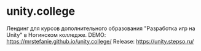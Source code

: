 # unity.college
Лендинг для курсов дополнительного образования "Разработка игр на Unity" в Ногинском колледже.
DEMO: https://mrstefanie.github.io/unity.college/
Release: https://unity.stepso.ru/

